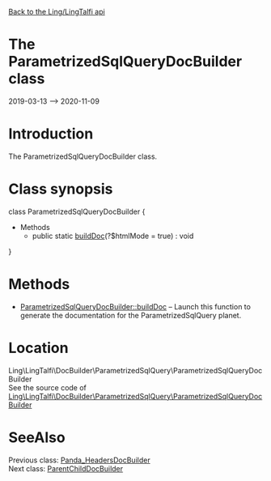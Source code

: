 [Back to the Ling/LingTalfi api](https://github.com/lingtalfi/LingTalfi/blob/master/doc/api/Ling/LingTalfi.md)



The ParametrizedSqlQueryDocBuilder class
================
2019-03-13 --> 2020-11-09






Introduction
============

The ParametrizedSqlQueryDocBuilder class.



Class synopsis
==============


class <span class="pl-k">ParametrizedSqlQueryDocBuilder</span>  {

- Methods
    - public static [buildDoc](https://github.com/lingtalfi/LingTalfi/blob/master/doc/api/Ling/LingTalfi/DocBuilder/ParametrizedSqlQuery/ParametrizedSqlQueryDocBuilder/buildDoc.md)(?$htmlMode = true) : void

}






Methods
==============

- [ParametrizedSqlQueryDocBuilder::buildDoc](https://github.com/lingtalfi/LingTalfi/blob/master/doc/api/Ling/LingTalfi/DocBuilder/ParametrizedSqlQuery/ParametrizedSqlQueryDocBuilder/buildDoc.md) &ndash; Launch this function to generate the documentation for the ParametrizedSqlQuery planet.





Location
=============
Ling\LingTalfi\DocBuilder\ParametrizedSqlQuery\ParametrizedSqlQueryDocBuilder<br>
See the source code of [Ling\LingTalfi\DocBuilder\ParametrizedSqlQuery\ParametrizedSqlQueryDocBuilder](https://github.com/lingtalfi/LingTalfi/blob/master/DocBuilder/ParametrizedSqlQuery/ParametrizedSqlQueryDocBuilder.php)



SeeAlso
==============
Previous class: [Panda_HeadersDocBuilder](https://github.com/lingtalfi/LingTalfi/blob/master/doc/api/Ling/LingTalfi/DocBuilder/Panda_Headers/Panda_HeadersDocBuilder.md)<br>Next class: [ParentChildDocBuilder](https://github.com/lingtalfi/LingTalfi/blob/master/doc/api/Ling/LingTalfi/DocBuilder/ParentChild/ParentChildDocBuilder.md)<br>
